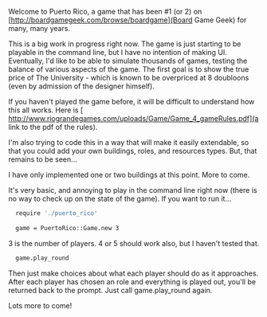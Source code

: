 Welcome to Puerto Rico, a game that has been #1 (or 2) on [http://boardgamegeek.com/browse/boardgame](Board Game Geek) for many, many years.

This is a big work in progress right now. The game is just starting to be playable in the command line, but I have no intention of making UI. Eventually, I'd like to be able to simulate thousands of games, testing the balance of various aspects of the game. The first goal is to show the true price of The University - which is known to be overpriced at 8 doubloons (even by admission of the designer himself).

If you haven't played the game before, it will be difficult to understand how this all works. Here is [ http://www.riograndegames.com/uploads/Game/Game_4_gameRules.pdf](a link to the pdf of the rules).

I'm also trying to code this in a way that will make it easily extendable, so that you could add your own buildings, roles, and resources types. But, that remains to be seen...

I have only implemented one or two buildings at this point. More to come.

It's very basic, and annoying to play in the command line right now (there is no way to check up on the state of the game). If you want to run it...

```bash
  require './puerto_rico'
  
  game = PuertoRico::Game.new 3
```
  
3 is the number of players. 4 or 5 should work also, but I haven't tested that.

```bash
  game.play_round
```
  
Then just make choices about what each player should do as it approaches. After each player has chosen an role and everything is played out, you'll be returned back to the prompt. Just call game.play_round again.

Lots more to come!